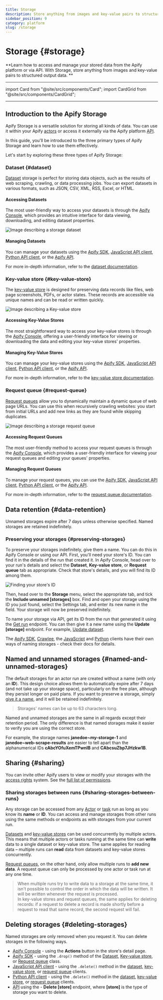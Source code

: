 ```yaml
---
title: Storage
description: Store anything from images and key-value pairs to structured output data. Learn how to access and manage your stored data from the Apify platform or via API.
sidebar_position: 9
category: platform
slug: /storage
---
```


# Storage {#storage}

**Learn how to access and manage your stored data from the Apify platform or via API. With Storage, store anything from images and key-value pairs to structured output data. **

---

import Card from "@site/src/components/Card";
import CardGrid from "@site/src/components/CardGrid";

<CardGrid>
    <Card
        title="Dataset"
        desc="Store and export web scraping, crawling or data processing job results. Learn how to access and manage datasets in Apify Console or via API."
        to="/platform/storage/dataset"
    />
    <Card
        title="Key-value store"
        desc="Store anything from actor or task run results JSON documents or images. Learn how to access and manage key-value stores from Apify Console or via API."
        to="/platform/storage/key-value-store"
    />
    <Card
        title="Request queue"
        desc="Queue URLs for an actor to visit in its run. Learn how to share your queues between actor runs. Access and manage request queues from Apify Console or via API."
        to="/platform/storage/request-queue"
    />
</CardGrid>

---

## Introduction to the Apify Storage

Apify Storage is a versatile solution for storing all kinds of data. You can use it within your Apify [actors](../actors/index.mdx) or access it externally via the Apify platform [API](/api/v2#/). 

In this guide, you'll be introduced to the three primary types of Apify Storage and learn how to use them effectively.

Let's start by exploring these three types of Apify Storage:

### Dataset {#dataset}

[Dataset](./dataset.md) storage is perfect for storing data objects, such as the results of web scraping, crawling, or data processing jobs. You can export datasets in various formats, such as JSON, CSV, XML, RSS, Excel, or HTML.

#### Accessing Datasets
The most user-friendly way to access your datasets is through the [Apify Console](https://console.apify.com/storage?tab=datasets), which provides an intuitive interface for data viewing, downloading, and editing dataset properties.

![Image describing a storage dataset](../images/datasets-overview.png)

#### Managing Datasets
You can manage your datasets using the
[Apify SDK](/sdk/js/api/apify/class/Dataset),
[JavaScript API client](/api/client/js/reference/class/DatasetClient),
[Python API client](/api/client/python#datasetclient),
or the [Apify API](/api/v2#/reference/datasets).

For more in-depth information, refer to the [dataset documentation](./dataset.md).

### Key-value store {#key-value-store}

The [key-value store](./key_value_store.md) is designed for preserving data records like files, web page screenshots, PDFs, or actor states. These records are accessible via unique names and can be read or written quickly.

![Image describing a Key-value store](../images/key-value-overview.svg)

#### Accessing Key-Value Stores
The most straightforward way to access your key-value stores is through the [Apify Console](https://console.apify.com/storage?tab=keyValueStores), offering a user-friendly interface for viewing or downloading the data and editing your key-value stores' properties.

#### Managing Key-Value Stores
You can manage your key-value stores using the
[Apify SDK](/sdk/js/api/apify/class/KeyValueStore),
[JavaScript API client](/api/client/js/reference/class/KeyValueStoreClient),
[Python API client](/api/client/python/reference/class/KeyValueStoreClient),
or the [Apify API](/api/v2#/reference/key-value-stores).

For more in-depth information, refer to the [key-value store documentation](./key_value_store.md).


### Request queue {#request-queue}

[Request queues](./request_queue.md) allow you to dynamically maintain a dynamic queue of web page URLs. You can use this when recursively crawling websites: you start from initial URLs and add new links as they are found while skipping duplicates.

![Image describing a storage request queue](../images/request-queue-overview.svg)

#### Accessing Request Queues
The most user-friendly method to access your request queues is through the
[Apify Console](https://console.apify.com/storage?tab=requestQueues), which provides a user-friendly interface for viewing your request queues and editing your queues' properties.

#### Managing Request Queues
To manage your request queues, you can use the
[Apify SDK](/sdk/js/api/apify/class/RequestQueue),
[JavaScript API client](/api/client/js/reference/class/RequestQueueClient),
[Python API client](/api/client/python/reference/class/RequestQueueClient),
or the [Apify API](/api/v2#/reference/request-queues).

For more in-depth information, refer to the [request queue documentation](./request_queue.md).

## Data retention {#data-retention}

Unnamed storages expire after 7 days unless otherwise specified. Named storages are retained indefinitely.

### Preserving your storages {#preserving-storages}

To preserve your storages indefinitely, give them a name. You can do this in Apify Console or using our API. First, you'll need your store's ID. You can find it in the details of the run that created it. In Apify Console, head over to your run's details and select the **Dataset**, **Key-value store**, or **Request queue** tab as appropriate. Check that store's details, and you will find its ID among them.

![Finding your store's ID](./images/find-store-id.png)

Then, head over to the **Storage** menu, select the appropriate tab, and tick the **Include unnamed \[storages\]** box. Find and open your storage using the ID you just found, select the Settings tab, and enter its new name in the field. Your storage will now be preserved indefinitely.

To name your storage via API, get its ID from the run that generated it using the [Get run](/api/v2#/reference/actor-runs/run-object-and-its-storages/get-run) endpoint. You can then give it a new name using the **Update \[storage\]** endpoint. For example, [Update dataset](/api/v2#/reference/datasets/dataset/update-dataset).

The [Apify SDK](/sdk/js), [Crawlee](https://crawlee.dev/), the [JavaScript](/api/client/js/) and [Python](/api/client/python/) clients have their own ways of naming storages - check their docs for details.


## Named and unnamed storages {#named-and-unnamed-storages}

The default storages for an actor run are created without a name (with only an **ID**). This design choice allows them to automatically expire after 7 days (and not take up your storage space), particularly on the free plan, although they persist longer on paid plans. If you want to preserve a storage, simply [give it a name](#preserving-storages), and it will be retained indefinitely.

> Storages' names can be up to 63 characters long.

Named and unnamed storages are the same in all regards except their retention period. The only difference is that named storages make it easier to verify you are using the correct store.

For example, the storage names **janedoe~my-storage-1** and **janedoe~web-scrape-results** are easier to tell apart than the alphanumerical IDs **cAbcYOfuXemTPwnIB** and **CAbcsuZbp7JHzkw1B**.

## Sharing {#sharing}

You can invite other Apify users to view or modify your storages with the [access rights](../collaboration/index.md) system. See the [full list of permissions](../collaboration/list_of_permissions.md).

### Sharing storages between runs {#sharing-storages-between-runs}

Any storage can be accessed from any [Actor](../actors/index.mdx) or [task](../actors/running/tasks.md) run as long as you know its **name** or **ID**. You can access and manage storages from other runs using the same methods or endpoints as with storages from your current run.

[Datasets](./dataset.md) and [key-value stores](./key_value_store.md) can be used concurrently by multiple actors. This means that multiple actors or tasks running at the same time can **write** data to a single dataset or key-value store. The same applies for reading data – multiple runs can **read** data from datasets and key-value stores concurrently.

[Request queues](./request_queue.md), on the other hand, only allow multiple runs to **add new data**. A request queue can only be processed by one actor or task run at any one time.

> When multiple runs try to write data to a storage at the same time, it isn't possible to control the order in which the data will be written. It will be written whenever the request is processed. <br/>
> In key-value stores and request queues, the same applies for deleting records: if a request to delete a record is made shortly before a request to read that same record, the second request will fail.

## Deleting storages {#deleting-storages}

Named storages are only removed when you request it. You can delete storages in the following ways.

* [Apify Console](https://console.apify.com/storage) - using the **Actions** button in the store's detail page.
* [Apify SDK](/sdk/js) - using the `.drop()` method of the
  [Dataset](/sdk/js/api/apify/class/Dataset#drop),
  [Key-value store](/sdk/js/api/apify/class/KeyValueStore#drop),
  or [Request queue](/sdk/js/api/apify/class/RequestQueue#drop) class.
* [JavaScript API client](/api/client/js) - using the `.delete()` method in the
[dataset](/api/client/js/reference/class/DatasetClient),
[key-value store](/api/client/js/reference/class/KeyValueStoreClient),
or [request queue](/api/client/js/reference/class/RequestQueueClient) clients.
* [Python API client](/api/client/python) - using the `.delete()` method in the
[dataset](/api/client/python#datasetclient),
[key-value store](/api/client/python/reference/class/KeyValueStoreClient),
or [request queue](/api/client/python/reference/class/RequestQueueClient) clients.
* [API](/api/v2#/reference/key-value-stores/store-object/delete-store) using the - **Delete [store]** endpoint, where **[store]** is the type of storage you want to delete.

